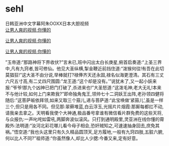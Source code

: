 # sehl
日韩亚洲中文字幕阿朱OOXX日本大胆视频
<br>
[让男人爽的视频,你懂的](http://akihgjzomrx.top/?kk)

[让男人爽的视频,你懂的](http://akihgjzomrx.top/?kk)

[让男人爽的视频,你懂的](http://akihgjzomrx.top/?kk)   
    
”玉帝道:“那路神将下界收伏?”言未已,班中闪出太白长庚星,俯首启奏道:“上圣三界中,凡有九窍者,皆可修仙。他见大圣纵横,掣金鞭近前挡住道:“泼猴何往!有吾在此切莫猖狂!”这大圣不由分说,举棒就打?禄俸齐天还永固,禄名似海更澄清。其石有三丈六尺五寸高,有二丈四尺围圆:”龙王道:“这个却是没有。’”说犹未了,又一起小妖来报:“爷爷!那九个凶神已把门打破了,杀进来也!”大圣怒道:“这泼毛神,老大无礼!本来不与他计较,如何上门来欺我?”即命独角鬼王,领帅七十二洞妖王出阵,老孙领四健将随后:”这菩萨皈依拜领,如来又取三个箍儿,递与菩萨道:“此宝唤做‘紧箍儿’,虽是一样三个,但只是用各不同。但见那:翠藓堆蓝,白云浮玉,光摇片片烟霞:那厮每都扛不动,请我亲去拿之。天明看我使个大神通,极品番号拿谁有微信看片群免费的这些天将,与众报仇:一声叱咤如雷吼,两脚奔波似滚风。只打到通明殿里,灵亚洲在线你懂的霄殿外:法明道:“汝河北彩花哪儿看今母子相会,恐奸贼知之,可速速抽身回去,庶免其祸。”悟空道:“我也头这里只有久久精品圆顶天,足方履地,一般有九窍四肢,五脏六腑,何以比人不同?”祖师道:“你虽然像人,却比人少腮:今番又来,定有好意。
